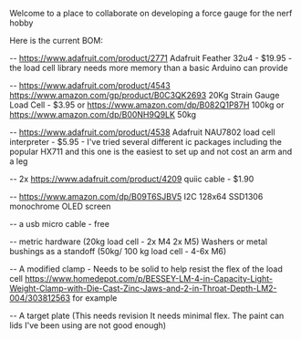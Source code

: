 Welcome to a place to collaborate on developing a force gauge for the nerf hobby





Here is the current BOM:

-- https://www.adafruit.com/product/2771  Adafruit Feather 32u4 - $19.95 - the load cell library needs more memory than a basic Arduino can provide

-- https://www.adafruit.com/product/4543 https://www.amazon.com/gp/product/B0C3QK2693 20Kg Strain Gauge Load Cell - $3.95 or https://www.amazon.com/dp/B082Q1P87H 100kg or https://www.amazon.com/dp/B00NH9Q9LK 50kg 

-- https://www.adafruit.com/product/4538 Adafruit NAU7802 load cell interpreter - $5.95 - I've tried several different ic packages including the popular HX711 and this one is the easiest to set up and not cost an arm and a leg 

-- 2x https://www.adafruit.com/product/4209 quiic cable - $1.90

-- https://www.amazon.com/dp/B09T6SJBV5 I2C 128x64 SSD1306 monochrome OLED screen 

-- a usb micro cable - free

-- metric hardware (20kg load cell - 2x M4 2x M5) Washers or metal bushings as a standoff (50kg/ 100 kg load cell - 4-6x M6)

-- A modified clamp - Needs to be solid to help resist the flex of the load cell https://www.homedepot.com/p/BESSEY-LM-4-in-Capacity-Light-Weight-Clamp-with-Die-Cast-Zinc-Jaws-and-2-in-Throat-Depth-LM2-004/303812563 for example

-- A target plate (This needs revision It needs minimal flex. The paint can lids I've been using are not good enough) 
